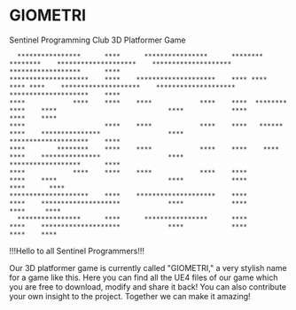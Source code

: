 # GIOMETRI
Sentinel Programming Club 3D Platformer Game


```
  ****************      ****      ****************      ********    ********    ********************    ********************    ******************      ****
********************    ****    ********************    **** ****  **** ****    ********************    ********************    ********************    ****
****            ****    ****    ****            ****    ****  ********  ****    ****                            ****            ****            ****    ****
****                    ****    ****            ****    ****   ******   ****    ***************                 ****            ********************    ****
****        ********    ****    ****            ****    ****    ****    ****    ***************                 ****            ******************      ****
****            ****    ****    ****            ****    ****            ****    ****                            ****            ****          ****      ****
********************    ****    ********************    ****            ****    ********************            ****            ****           ****     ****
  ****************      ****      ****************      ****            ****    ********************            ****            ****            ****    ****
```


!!!Hello to all Sentinel Programmers!!!

Our 3D platformer game is currently called "GIOMETRI," a very stylish name for a game like this. Here you can find all the UE4 files of our game which you are free to download, modify and share it back! You can also contribute your own insight to the project. Together we can make it amazing!
